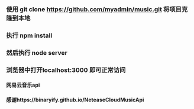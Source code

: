 ### 使用 git clone https://github.com/myadmin/music.git 将项目克隆到本地
### 执行 npm install
### 然后执行 node server
### 浏览器中打开localhost:3000 即可正常访问

#### 网易云音乐api

#### 感谢https://binaryify.github.io/NeteaseCloudMusicApi